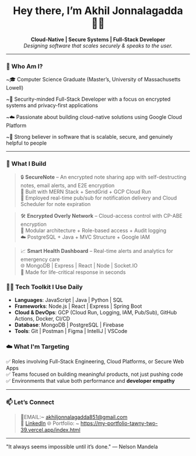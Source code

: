 <h1 align="center">Hey there, I’m Akhil Jonnalagadda 👨‍💻</h1>

<p align="center">
  <strong>Cloud-Native | Secure Systems | Full-Stack Developer</strong><br>
  <em>Designing software that scales securely & speaks to the user.</em>
</p>

---
### 🚀 Who Am I?

~🎓 Computer Science Graduate (Master’s, University of Massachusetts  Lowell)

~🔐 Security-minded Full-Stack Developer with a focus on encrypted systems and privacy-first applications

~☁️ Passionate about building cloud-native solutions using Google Cloud Platform

~💬 Strong believer in software that is scalable, secure, and genuinely helpful to people

---
### 🧰 What I Build

> 🔒 **SecureNote** – An encrypted note sharing app with self-destructing notes, email alerts, and E2E encryption  
> 💬 Built with MERN Stack + SendGrid + GCP Cloud Run  
> 🔧 Employed real-time pub/sub for notification delivery and Cloud Scheduler for note expiration

> 🛠️ **Encrypted Overly Network** – Cloud-access control with CP-ABE encryption  
> 📄 Modular architecture + Role-based access + Audit logging  
> ☁️ PostgreSQL + Java + MVC Structure + Google IAM

> 📈 **Smart Health Dashboard** – Real-time alerts and analytics for emergency care  
> 🌐 MongoDB | Express | React | Node | Socket.IO  
> 🏥 Made for life-critical response in seconds

### 🧑‍💻 Tech Toolkit I Use Daily

- **Languages**: JavaScript | Java | Python | SQL
- **Frameworks**: Node.js | React | Express | Spring Boot
- **Cloud & DevOps**: GCP (Cloud Run, Logging, IAM, Pub/Sub), GitHub Actions, Docker, CI/CD
- **Database**: MongoDB | PostgreSQL | Firebase
- **Tools**: Git | Postman | Figma | IntelliJ | VSCode

### ☁️ What I'm Targeting

✅ Roles involving Full-Stack Engineering, Cloud Platforms, or Secure Web Apps  
✅ Teams focused on building meaningful products, not just pushing code  
✅ Environments that value both performance and **developer empathy**

---
### 📫 Let’s Connect
> 📧EMAIL:~ akhiljonnalagadda851@gmail.com  
> 💼 [LinkedIn](https://www.linkedin.com/in/akhil85/)
> 🌐 Portfolio: ~ https://my-portfolio-tawny-two-39.vercel.app/index.html
---

"It always seems impossible until it’s done."
— Nelson Mandela
